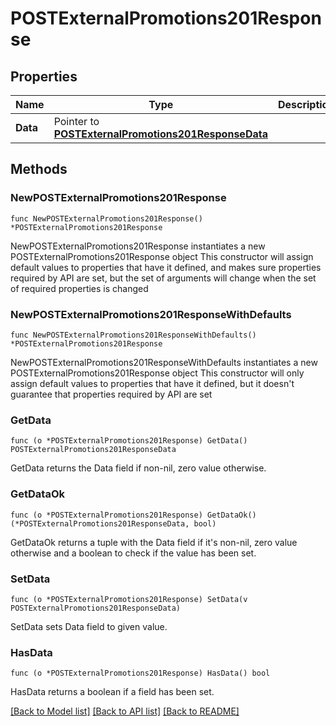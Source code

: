 # POSTExternalPromotions201Response

## Properties

Name | Type | Description | Notes
------------ | ------------- | ------------- | -------------
**Data** | Pointer to [**POSTExternalPromotions201ResponseData**](POSTExternalPromotions201ResponseData.md) |  | [optional] 

## Methods

### NewPOSTExternalPromotions201Response

`func NewPOSTExternalPromotions201Response() *POSTExternalPromotions201Response`

NewPOSTExternalPromotions201Response instantiates a new POSTExternalPromotions201Response object
This constructor will assign default values to properties that have it defined,
and makes sure properties required by API are set, but the set of arguments
will change when the set of required properties is changed

### NewPOSTExternalPromotions201ResponseWithDefaults

`func NewPOSTExternalPromotions201ResponseWithDefaults() *POSTExternalPromotions201Response`

NewPOSTExternalPromotions201ResponseWithDefaults instantiates a new POSTExternalPromotions201Response object
This constructor will only assign default values to properties that have it defined,
but it doesn't guarantee that properties required by API are set

### GetData

`func (o *POSTExternalPromotions201Response) GetData() POSTExternalPromotions201ResponseData`

GetData returns the Data field if non-nil, zero value otherwise.

### GetDataOk

`func (o *POSTExternalPromotions201Response) GetDataOk() (*POSTExternalPromotions201ResponseData, bool)`

GetDataOk returns a tuple with the Data field if it's non-nil, zero value otherwise
and a boolean to check if the value has been set.

### SetData

`func (o *POSTExternalPromotions201Response) SetData(v POSTExternalPromotions201ResponseData)`

SetData sets Data field to given value.

### HasData

`func (o *POSTExternalPromotions201Response) HasData() bool`

HasData returns a boolean if a field has been set.


[[Back to Model list]](../README.md#documentation-for-models) [[Back to API list]](../README.md#documentation-for-api-endpoints) [[Back to README]](../README.md)


